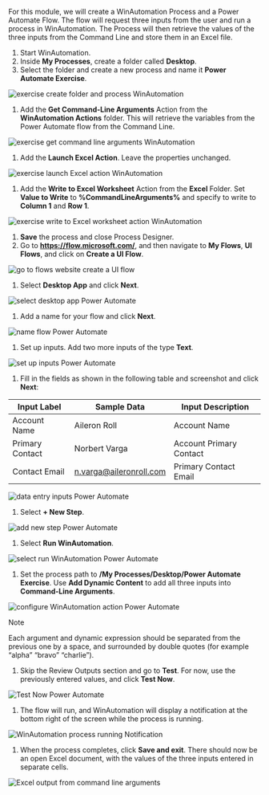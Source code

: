 For this module, we will create a WinAutomation Process and a Power Automate Flow. The flow will request three inputs from the user and run a process in WinAutomation. The Process will then retrieve the values of the three inputs from the Command Line and store them in an Excel file.

1. Start WinAutomation. 
1. Inside **My Processes**, create a folder called **Desktop**. 
1. Select the folder and create a new process and name it **Power Automate Exercise**.

![exercise create folder and process WinAutomation](..\media\exercise-create-folder-and-process-WinAutomation.png)

1. Add the **Get Command-Line Arguments** Action from the **WinAutomation Actions** folder. This will retrieve the variables from the Power Automate flow from the Command Line.

![exercise get command line arguments WinAutomation](..\media\exercise-get-command-line-arguments-WinAutomation.png)

1. Add the **Launch Excel Action**. Leave the properties unchanged.

![exercise launch Excel action WinAutomation](..\media\exercise-launch-Excel-action-WinAutomation.png)

1. Add the **Write to Excel Worksheet** Action from the **Excel** Folder. Set **Value to Write** to **%CommandLineArguments%** and specify to write to **Column 1** and **Row 1**.

![exercise write to Excel worksheet action WinAutomation](..\media\exercise-write-to-Excel-worksheet-action-WinAutomation.png)

1. **Save** the process and close Process Designer.
 
1. Go to **https://flow.microsoft.com/**, and then navigate to **My Flows**, **UI Flows**, and click on **Create a UI Flow**.

![go to flows website create a UI flow](..\media\go-to-flows-website-create-a-UI-flow.png)

1. Select **Desktop App** and click **Next**.

![select desktop app Power Automate](..\media\select-desktop-app-PowerAutomate.png)
 
1. Add a name for your flow and click **Next**.

![name flow Power Automate](..\media\name-flow-PowerAutomate.png)

1. Set up inputs. Add two more inputs of the type **Text**.

![set up inputs Power Automate](..\media\set-up-inputs-PowerAutomate.png)

1. Fill in the fields as shown in the following table and screenshot and click **Next**:


| Input Label   | Sample Data   | Input Description|
|-|-|-|
| Account Name | Aileron Roll | Account Name |
| Primary Contact | Norbert Varga | Account Primary Contact |
| Contact Email | n.varga@aileronroll.com | Primary Contact Email |

![data entry inputs Power Automate](..\media\data-entry-inputs-PowerAutomate.png)
 
 1. Select **+ New Step**.

![add new step Power Automate](..\media\add-new-step-PowerAutomate.png)
 
1. Select **Run WinAutomation**.

![select run WinAutomation Power Automate](..\media\select-run-WinAutomation-PowerAutomate.png)

1. Set the process path to **/My Processes/Desktop/Power Automate Exercise**. Use **Add Dynamic Content** to add all three inputs into **Command-Line Arguments**.

![configure WinAutomation action Power Automate](..\media\configure-WinAutomation-action-PowerAutomate.png)

> [!NOTE]
> Each argument and dynamic expression should be separated from the previous one by a space, and surrounded by double quotes (for example “alpha” “bravo” “charlie”).

1. Skip the Review Outputs section and go to **Test**. For now, use the previously entered values, and click **Test Now**.

![Test Now Power Automate](..\media\Test-Now-PowerAutomate.png)
 
1. The flow will run, and WinAutomation will display a notification at the bottom right of the screen while the process is running.

![WinAutomation process running Notification](..\media\WinAutomation-process-running-Notification.png)

1. When the process completes, click **Save and exit**. There should now be an open Excel document, with the values of the three inputs entered in separate cells.

![Excel output from command line arguments](..\media\Excel-output-from-command-line-arguments.png)
